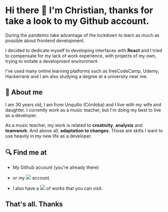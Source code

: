 # Hi there 👋 I'm Christian, thanks for take a look to my Github account.

 During the pandemic take advantage of the lockdown to learn as much as possible about frontend development.

 I decided to dedicate myself to developing interfaces with **React** and I tried to compensate for my lack of work experience, with projects of my own, trying to imitate a development environment.
 
 I've used many online learning platforms such as freeCodeCamp, Udemy, Hackerrank and I am also studying a degree at a university near me.
 
 ## 🚶 About me
 
 I am 30 years old, I am from Unquillo (Córdoba) and I live with my wife and daughter. I currently work as a music teacher, but I'm doing my best to live as a developer.
 
 As a music teacher, my work is related to **creativity**, **analysis** and **teamwork**. And above all, **adaptation to changes**. Those are skills I want to use heavily in my new life as a developer.
 
 ## 🔍 Find me at
 
 -  My Github account (you're already there)

- or my <a target="_blank" href="https://www.linkedin.com/in/christian-caracach/"><img src="https://img.shields.io/badge/-Linkedin-blue"/></a> account.

- I also have a <a target="_blank" href="https://portfolioccaracach.web.app/"><img src="https://img.shields.io/badge/-Portfolio-blue"/></a> of works that you can visit.

## That's all. Thanks
